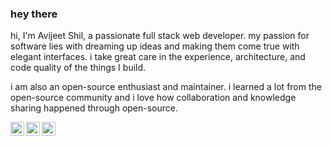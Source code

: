 
### hey there 


hi, I'm Avijeet Shil, a passionate full stack web developer. my passion for software lies with dreaming up ideas and making them come true with elegant interfaces. i take great care in the experience, architecture, and code quality of the things I build.

i am also an open-source enthusiast and maintainer. i learned a lot from the open-source community and i love how collaboration and knowledge sharing happened through open-source.




<a href="https://discord.gg/avijeetshil110">
  <img align="left" alt="Avijeet's Discord" width="22px" src="https://cdn4.iconfinder.com/data/icons/logos-and-brands/512/91_Discord_logo_logos-256.png" />
</a>
<a href="https://twitter.com/AvijeetShil">
  <img align="left" alt="Avijeet | Twitter" width="22px" src="https://cdn2.iconfinder.com/data/icons/threads-by-instagram/24/x-logo-twitter-new-brand-contained-256.png" />
</a>
<a href="https://www.linkedin.com/in/avijeetshil/">
  <img align="left" alt="Avijeet's LinkedIN" width="22px" src="https://cdn1.iconfinder.com/data/icons/social-media-rounded-corners/512/Rounded_Linkedin2_svg-512.png" />
</a>
